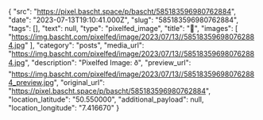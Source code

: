 {
  "src": "https://pixel.bascht.space/p/bascht/585183596980762884",
  "date": "2023-07-13T19:10:41.000Z",
  "slug": "585183596980762884",
  "tags": [],
  "text": null,
  "type": "pixelfed_image",
  "title": "🍓",
  "images": [
    "https://img.bascht.com/pixelfed/image/2023/07/13//585183596980762884.jpg"
  ],
  "category": "posts",
  "media_url": "https://img.bascht.com/pixelfed/image/2023/07/13//585183596980762884.jpg",
  "description": "Pixelfed Image: ð",
  "preview_url": "https://img.bascht.com/pixelfed/image/2023/07/13//585183596980762884_preview.jpg",
  "original_url": "https://pixel.bascht.space/p/bascht/585183596980762884",
  "location_latitude": "50.550000",
  "additional_payload": null,
  "location_longitude": "7.416670"
}